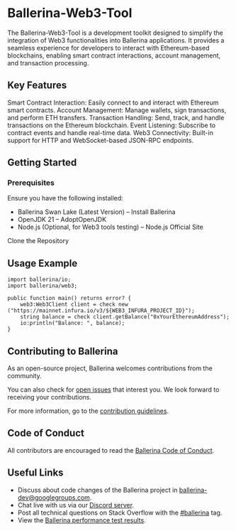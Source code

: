 # Ballerina-Web3-Tool


The Ballerina-Web3-Tool is a development toolkit designed to simplify the integration of Web3 functionalities into Ballerina applications. 
It provides a seamless experience for developers to interact with Ethereum-based blockchains, enabling smart contract interactions, account management, and transaction processing.

## Key Features
Smart Contract Interaction: Easily connect to and interact with Ethereum smart contracts.
Account Management: Manage wallets, sign transactions, and perform ETH transfers.
Transaction Handling: Send, track, and handle transactions on the Ethereum blockchain.
Event Listening: Subscribe to contract events and handle real-time data.
Web3 Connectivity: Built-in support for HTTP and WebSocket-based JSON-RPC endpoints.

## Getting Started
### Prerequisites
Ensure you have the following installed:

- Ballerina Swan Lake (Latest Version) – Install Ballerina
- OpenJDK 21 – AdoptOpenJDK
- Node.js (Optional, for Web3 tools testing) – Node.js Official Site


Clone the Repository


## Usage Example

```ballerina
import ballerina/io;
import ballerina/web3;

public function main() returns error? {
    web3:Web3Client client = check new ("https://mainnet.infura.io/v3/${WEB3_INFURA_PROJECT_ID}");
    string balance = check client.getBalance("0xYourEthereumAddress");
    io:println("Balance: ", balance);
}
```


## Contributing to Ballerina

As an open-source project, Ballerina welcomes contributions from the community. 

You can also check for [open issues](https://github.com/ballerina-platform/openapi-tools/issues) that
 interest you. We look forward to receiving your contributions.

For more information, go to the [contribution guidelines](https://github.com/ballerina-platform/ballerina-lang/blob/master/CONTRIBUTING.md).

## Code of Conduct

All contributors are encouraged to read the [Ballerina Code of Conduct](https://ballerina.io/code-of-conduct).

## Useful Links

* Discuss about code changes of the Ballerina project in [ballerina-dev@googlegroups.com](mailto:ballerina-dev@googlegroups.com).
* Chat live with us via our [Discord server](https://discord.gg/ballerinalang).
* Post all technical questions on Stack Overflow with the [#ballerina](https://stackoverflow.com/questions/tagged/ballerina) tag.
* View the [Ballerina performance test results](https://github.com/ballerina-platform/ballerina-lang/blob/master/performance/benchmarks/summary.md).
